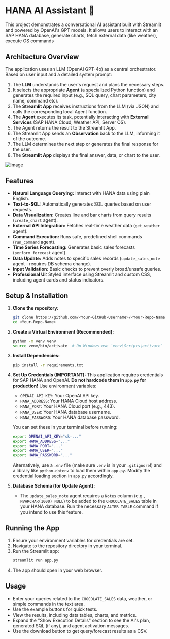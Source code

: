 
# HANA AI Assistant 🤖

This project demonstrates a conversational AI assistant built with Streamlit and powered by OpenAI's GPT models. It allows users to interact with an SAP HANA database, generate charts, fetch external data (like weather), execute OS commands

## Architecture Overview

The application uses an LLM (OpenAI GPT-4o) as a central orchestrator. Based on user input and a detailed system prompt:

1.  The **LLM** understands the user's request and plans the necessary steps.
2.  It selects the appropriate **Agent** (a specialized Python function) and generates the required input (e.g., SQL query, chart parameters, city name, command etc).
3.  The **Streamlit App** receives instructions from the LLM (via JSON) and calls the corresponding local Agent function.
4.  The **Agent** executes its task, potentially interacting with **External Services** (SAP HANA Cloud, Weather API, Server OS).
5.  The Agent returns the result to the Streamlit App.
6.  The Streamlit App sends an **Observation** back to the LLM, informing it of the outcome.
7.  The LLM determines the next step or generates the final response for the user.
8.  The **Streamlit App** displays the final answer, data, or chart to the user.

![image](https://github.com/user-attachments/assets/a96c99ad-cf8d-4983-a0ed-396fe3d62567)



## Features

*   **Natural Language Querying:** Interact with HANA data using plain English.
*   **Text-to-SQL:** Automatically generates SQL queries based on user requests.
*   **Data Visualization:** Creates line and bar charts from query results (`create_chart` agent).
*   **External API Integration:** Fetches real-time weather data (`get_weather` agent).
*   **Command Execution:** Runs safe, predefined shell commands (`run_command` agent).
*   **Time Series Forecasting:** Generates basic sales forecasts (`perform_forecast` agent).
*   **Data Update:** Adds notes to specific sales records (`update_sales_note` agent - requires DB schema change).
*   **Input Validation:** Basic checks to prevent overly broad/unsafe queries.
*   **Professional UI:** Styled interface using Streamlit and custom CSS, including agent cards and status indicators.

## Setup & Installation

1.  **Clone the repository:**
    ```bash
    git clone https://github.com/<Your-GitHub-Username>/<Your-Repo-Name>.git
    cd <Your-Repo-Name>
    ```
2.  **Create a Virtual Environment (Recommended):**
    ```bash
    python -m venv venv
    source venv/bin/activate  # On Windows use `venv\Scripts\activate`
    ```
3.  **Install Dependencies:**
    ```bash
    pip install -r requirements.txt
    ```
4.  **Set Up Credentials (IMPORTANT):**
    This application requires credentials for SAP HANA and OpenAI. **Do not hardcode them in `app.py` for production!** Use environment variables:
    *   `OPENAI_API_KEY`: Your OpenAI API key.
    *   `HANA_ADDRESS`: Your HANA Cloud host address.
    *   `HANA_PORT`: Your HANA Cloud port (e.g., 443).
    *   `HANA_USER`: Your HANA database username.
    *   `HANA_PASSWORD`: Your HANA database password.

    You can set these in your terminal before running:
    ```bash
    export OPENAI_API_KEY="sk-..."
    export HANA_ADDRESS="..."
    export HANA_PORT="..."
    export HANA_USER="..."
    export HANA_PASSWORD="..."
    ```
    Alternatively, use a `.env` file (make sure `.env` is in your `.gitignore`!) and a library like `python-dotenv` to load them within `app.py`. Modify the credential loading section in `app.py` accordingly.

5.  **Database Schema (for Update Agent):**
    *   The `update_sales_note` agent requires a `Notes` column (e.g., `NVARCHAR(1000) NULL`) to be added to the `CHOCOLATE_SALES` table in your HANA database. Run the necessary `ALTER TABLE` command if you intend to use this feature.

## Running the App

1.  Ensure your environment variables for credentials are set.
2.  Navigate to the repository directory in your terminal.
3.  Run the Streamlit app:
    ```bash
    streamlit run app.py
    ```
4.  The app should open in your web browser.

## Usage

*   Enter your queries related to the `CHOCOLATE_SALES` data, weather, or simple commands in the text area.
*   Use the example buttons for quick tests.
*   View the results, including data tables, charts, and metrics.
*   Expand the "Show Execution Details" section to see the AI's plan, generated SQL (if any), and agent activation messages.
*   Use the download button to get query/forecast results as a CSV.
